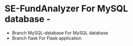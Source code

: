 # SE-FundAnalyzer For MySQL database - 
- Branch MySQL-database For MySQL database
- Branch flask For Flask application
